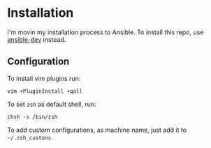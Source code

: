 # Installation

I'm movin my installation process to Ansible. To install this repo, use [ansible-dev](https://github.com/squiter/ansible-dev) instead.  

## Configuration

To install vim plugins run:

```
vim +PluginInstall +qall
```

To set `zsh` as default shell, run:

```
chsh -s /bin/zsh
```

To add custom configurations, as machine name, just add it to `~/.zsh_custons`.